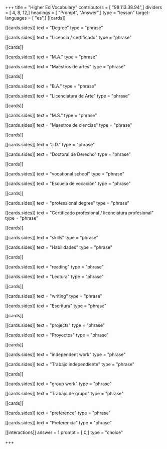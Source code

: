 +++
title = "Higher Ed Vocabulary"
contributors = [ "98.113.38.94",]
dividers = [ 4, 8, 12,]
headings = [ "Prompt", "Answer",]
type = "lesson"
target-languages = [ "es",]
[[cards]]

[[cards.sides]]
text = "Degree"
type = "phrase"

[[cards.sides]]
text = "Licencia / certificado"
type = "phrase"

[[cards]]

[[cards.sides]]
text = "M.A."
type = "phrase"

[[cards.sides]]
text = "Maestros de artes"
type = "phrase"

[[cards]]

[[cards.sides]]
text = "B.A."
type = "phrase"

[[cards.sides]]
text = "Licenciatura de Arte"
type = "phrase"

[[cards]]

[[cards.sides]]
text = "M.S."
type = "phrase"

[[cards.sides]]
text = "Maestros de ciencias"
type = "phrase"

[[cards]]

[[cards.sides]]
text = "J.D."
type = "phrase"

[[cards.sides]]
text = "Doctoral de Derecho"
type = "phrase"

[[cards]]

[[cards.sides]]
text = "vocational school"
type = "phrase"

[[cards.sides]]
text = "Escuela de vocación"
type = "phrase"

[[cards]]

[[cards.sides]]
text = "professional degree"
type = "phrase"

[[cards.sides]]
text = "Certificado profesional / licenciatura profesional"
type = "phrase"

[[cards]]

[[cards.sides]]
text = "skills"
type = "phrase"

[[cards.sides]]
text = "Habilidades"
type = "phrase"

[[cards]]

[[cards.sides]]
text = "reading"
type = "phrase"

[[cards.sides]]
text = "Lectura"
type = "phrase"

[[cards]]

[[cards.sides]]
text = "writing"
type = "phrase"

[[cards.sides]]
text = "Escritura"
type = "phrase"

[[cards]]

[[cards.sides]]
text = "projects"
type = "phrase"

[[cards.sides]]
text = "Proyectos"
type = "phrase"

[[cards]]

[[cards.sides]]
text = "independent work"
type = "phrase"

[[cards.sides]]
text = "Trabajo independiente"
type = "phrase"

[[cards]]

[[cards.sides]]
text = "group work"
type = "phrase"

[[cards.sides]]
text = "Trabajo de grupo"
type = "phrase"

[[cards]]

[[cards.sides]]
text = "preference"
type = "phrase"

[[cards.sides]]
text = "Preferencia"
type = "phrase"

[[interactions]]
answer = 1
prompt = [ 0,]
type = "choice"

+++
